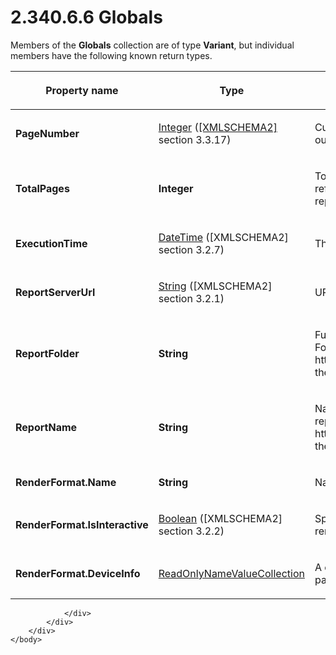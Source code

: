 <html dir="LTR" xmlns:mshelp="http://msdn.microsoft.com/mshelp" xmlns:ddue="http://ddue.schemas.microsoft.com/authoring/2003/5" xmlns:xlink="http://www.w3.org/1999/xlink" xmlns:tool="http://www.microsoft.com/tooltip">
    <head>
        <meta http-equiv="Content-Type" content="text/html; CHARSET=utf-8"></meta>
        <meta name="save" content="history"></meta>
        <title>2.340.6.6 Globals</title>
        <xml>
            <mshelp:toctitle title="2.340.6.6 Globals"></mshelp:toctitle>
            <mshelp:rltitle title="[MS-RDL]: Globals"></mshelp:rltitle>
            <mshelp:keyword index="A" term="381824cf-4274-444d-a63e-d2d6a7527f68"></mshelp:keyword>
            <mshelp:attr name="DCSext.ContentType" value="open specification"></mshelp:attr>
            <mshelp:attr name="AssetID" value="381824cf-4274-444d-a63e-d2d6a7527f68"></mshelp:attr>
            <mshelp:attr name="TopicType" value="kbRef"></mshelp:attr>
            <mshelp:attr name="DCSext.Title" value="[MS-RDL]: Globals" />
        </xml>
    </head>
    <body>
        <div id="header">
            <h1 class="heading">2.340.6.6 Globals</h1>
        </div>
        <div id="mainSection">
            <div id="mainBody">
                <div id="allHistory" class="saveHistory"></div>
                <div id="sectionSection0" class="section" name="collapseableSection">
                    

<p>Members of the <b>Globals</b> collection are of type <b>Variant</b>,
but individual members have the following known return types.</p>

<table>
 <thead>
  <tr>
   <th>
   <p>Property name</p>
   </th>
   <th>
   <p>Type</p>
   </th>
   <th>
   <p>Specification</p>
   </th>
  </tr>
 </thead>
 <tr>
  <td>
  <p><b>PageNumber</b></p>
  </td>
  <td>
  <p><a href="176fbb59-c3e2-430c-b1bb-37fd15df813e.htm">Integer</a>
  (<a href="https://go.microsoft.com/fwlink/?LinkId=90610">[XMLSCHEMA2]</a>
  section 3.3.17)</p>
  </td>
  <td>
  <p>Current page number. The member MUST NOT be referenced
  outside of the page header or page footer of the report.</p>
  </td>
 </tr>
 <tr>
  <td>
  <p><b>TotalPages</b></p>
  </td>
  <td>
  <p><b>Integer</b></p>
  </td>
  <td>
  <p>Total number of pages in the report. The member MUST
  NOT be referenced outside of the page header or page footer of the report.</p>
  </td>
 </tr>
 <tr>
  <td>
  <p><b>ExecutionTime</b></p>
  </td>
  <td>
  <p><a href="d3b6da93-3935-4a28-8521-268d6f7f9a9d.htm">DateTime</a>
  ([XMLSCHEMA2] section 3.2.7)</p>
  </td>
  <td>
  <p>The date and time at which the report began executing.</p>
  </td>
 </tr>
 <tr>
  <td>
  <p><b>ReportServerUrl</b></p>
  </td>
  <td>
  <p><a href="1ed81ef3-a683-45e3-aaad-bd2bbe71bc3d.htm">String</a>
  ([XMLSCHEMA2] section 3.2.1)</p>
  </td>
  <td>
  <p>URL to the report server, such as
  http://reportserver/reports.</p>
  </td>
 </tr>
 <tr>
  <td>
  <p><b>ReportFolder</b></p>
  </td>
  <td>
  <p><b>String</b></p>
  </td>
  <td>
  <p>Full path on the report server to the folder
  containing the report. For example, for the report
  http://reportserver/reports/salesreports/budgeting/currentbudget, the <b>ReportFolder</b>
  is /salesreports/budgeting.</p>
  </td>
 </tr>
 <tr>
  <td>
  <p><b>ReportName</b></p>
  </td>
  <td>
  <p><b>String</b></p>
  </td>
  <td>
  <p>Name of the report in the report catalog. For example,
  for the report
  http://reportserver/reports/salesreports/budgeting/currentbudget, the <b>ReportName</b>
  is &quot;currentbudget&quot;.</p>
  </td>
 </tr>
 <tr>
  <td>
  <p><b>RenderFormat.Name</b></p>
  </td>
  <td>
  <p><b>String</b></p>
  </td>
  <td>
  <p>Name of the renderer.<a id="Appendix_A_Target_191"></a><a href="1fe5fd87-2de5-4b2c-b762-5a4fd1373621.htm#Appendix_A_191" aria-label="Product behavior note 191">&lt;191&gt;</a></p>
  </td>
 </tr>
 <tr>
  <td>
  <p><b>RenderFormat.IsInteractive</b></p>
  </td>
  <td>
  <p><a href="4802fa14-3619-43fa-9898-3acab160a24c.htm">Boolean</a>
  ([XMLSCHEMA2] section 3.2.2)</p>
  </td>
  <td>
  <p>Specifies whether the current user request is for an
  interactive rendering format.</p>
  </td>
 </tr>
 <tr>
  <td>
  <p><b>RenderFormat.DeviceInfo</b></p>
  </td>
  <td>
  <p><a href="57adb050-131f-4df5-ad41-27d0cb438104.htm">ReadOnlyNameValueCollection</a></p>
  </td>
  <td>
  <p>A collection that holds the keys and values of the <a href="b2482b3f-74ab-4ca8-a9e5-c07955011743.htm#gt_6556f00b-c41e-4b9c-af3e-65114dfa431e">deviceinfo</a> parameters of
  the current rendering request.<a id="Appendix_A_Target_192"></a><a href="1fe5fd87-2de5-4b2c-b762-5a4fd1373621.htm#Appendix_A_192" aria-label="Product behavior note 192">&lt;192&gt;</a></p>
  </td>
 </tr>
</table>

<p> </p>


                </div>
            </div>
        </div>
    </body>
</html>